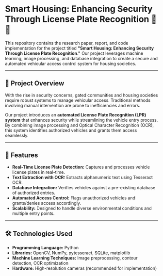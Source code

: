 # Smart Housing: Enhancing Security Through License Plate Recognition 🚗🏡

This repository contains the research paper, report, and code implementation for the project titled **"Smart Housing: Enhancing Security Through License Plate Recognition."** Our project leverages machine learning, image processing, and database integration to create a secure and automated vehicular access control system for housing societies.

---

## 🌟 **Project Overview**

With the rise in security concerns, gated communities and housing societies require robust systems to manage vehicular access. Traditional methods involving manual intervention are prone to inefficiencies and errors.  

Our project introduces an **automated License Plate Recognition (LPR) system** that enhances security while streamlining the vehicle entry process. By combining image processing and Optical Character Recognition (OCR), this system identifies authorized vehicles and grants them access seamlessly.

---

## 🚀 **Features**

- **Real-Time License Plate Detection:** Captures and processes vehicle license plates in real-time.
- **Text Extraction with OCR:** Extracts alphanumeric text using Tesseract OCR.
- **Database Integration:** Verifies vehicles against a pre-existing database of authorized entries.
- **Automated Access Control:** Flags unauthorized vehicles and grants/denies access accordingly.
- **Scalability:** Designed to handle diverse environmental conditions and multiple entry points.

---

## 🛠️ **Technologies Used**

- **Programming Language:** Python  
- **Libraries:** OpenCV, NumPy, pytesseract, SQLite, matplotlib  
- **Machine Learning Techniques:** Image preprocessing, contour detection, OCR optimization  
- **Hardware:** High-resolution cameras (recommended for implementation)


